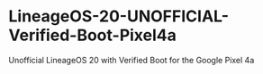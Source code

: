 # LineageOS-20-UNOFFICIAL-Verified-Boot-Pixel4a
Unofficial LineageOS 20 with Verified Boot for the Google Pixel 4a

